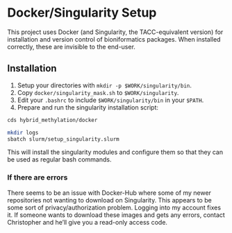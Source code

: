 
# Docker/Singularity Setup

This project uses Docker (and Singularity, the TACC-equivalent version)
for installation and version control of bioniformatics packages. When
installed correctly, these are invisible to the end-user.

## Installation

1.  Setup your directories with `mkdir -p $WORK/singularity/bin`.
2.  Copy `docker/singularity_mask.sh` to `$WORK/singularity`.
3.  Edit your `.bashrc` to include `$WORK/singularity/bin` in your
    `$PATH`.
4.  Prepare and run the singularity installation script:

``` bash
cds hybrid_methylation/docker

mkdir logs
sbatch slurm/setup_singularity.slurm
```

This will install the singularity modules and configure them so that
they can be used as regular bash commands.

### If there are errors

There seems to be an issue with Docker-Hub where some of my newer
repositories not wanting to download on Singularity. This appears to be
some sort of privacy/authorization problem. Logging into my account
fixes it. If someone wants to download these images and gets any errors,
contact Christopher and he’ll give you a read-only access code.
